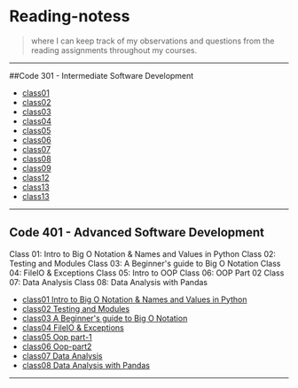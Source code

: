 # Reading-notess



> where I can keep track of my observations and questions from the reading assignments throughout my courses.

---
##Code 301 - Intermediate Software Development


*  [class01](./class%20301/class01.md)
*  [class02](./class%20301/class02.md)
*  [class03](./class%20301/class03.md)
*  [class04](./class%20301/class04.md)
*  [class05](./class%20301/class05.md)
*  [class06](./class%20301/class06.md)
*  [class07](./class%20301/class07.md)
*  [class08](./class%20301/class08.md)
*  [class09](./class%20301/class09.md)
*  [class12](./class%20301/class12.md)
*  [class13](./class%20301/class13.md)
*  [class13](./class%20301/class15.md)



---

## Code 401 - Advanced Software Development
Class 01: Intro to Big O Notation & Names and Values in Python
Class 02: Testing and Modules
Class 03: A Beginner's guide to Big O Notation
Class 04: FileIO & Exceptions
Class 05: Intro to OOP
Class 06: OOP Part 02
Class 07: Data Analysis
Class 08: Data Analysis with Pandas


*   [class01 Intro to Big O Notation & Names and Values in Python](./class%20401/read01.md)
*   [class02 Testing and Modules](./class%20401/read02.md)
*   [class03 A Beginner's guide to Big O Notation](./class%20401/read03.md)
*   [class04 FileIO & Exceptions](./class%20401/read04.md)
*   [class05 Oop part-1](./class%20401/read05.md)
*   [class06 Oop-part2](./class%20401/read06.md)
*   [class07 Data Analysis](./class%20401/read07.md)
*   [class08 Data Analysis with Pandas](./class%20401/read08.md)



---
